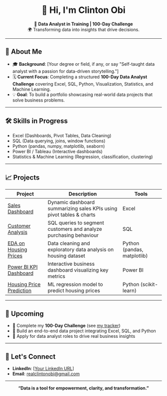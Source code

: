 <h1 align="center">👋 Hi, I'm Clinton Obi</h1>

<p align="center">
  🎯 <b>Data Analyst in Training | 100-Day Challenge</b><br>
  🌍 Transforming data into insights that drive decisions.
</p>

---

## 🚀 About Me
- 🎓 **Background**: [Your degree or field, if any, or say "Self-taught data analyst with a passion for data-driven storytelling."]
- 🗓 **Current Focus**: Completing a structured **100-Day Data Analyst Challenge** covering Excel, SQL, Python, Visualization, Statistics, and Machine Learning.
- 💡 **Goal**: To build a portfolio showcasing real-world data projects that solve business problems.

---

## 🛠️ Skills in Progress
- Excel (Dashboards, Pivot Tables, Data Cleaning)
- SQL (Data querying, joins, window functions)
- Python (pandas, numpy, matplotlib, seaborn)
- Power BI / Tableau (Interactive dashboards)
- Statistics & Machine Learning (Regression, classification, clustering)

---

## 📈 Projects
| Project | Description | Tools |
|---------|-------------|-------|
| [Sales Dashboard](link) | Dynamic dashboard summarizing sales KPIs using pivot tables & charts | Excel |
| [Customer Analysis](link) | SQL queries to segment customers and analyze purchasing behaviour | SQL |
| [EDA on Housing Prices](link) | Data cleaning and exploratory data analysis on housing dataset | Python (pandas, matplotlib) |
| [Power BI KPI Dashboard](link) | Interactive business dashboard visualizing key metrics | Power BI |
| [Housing Price Prediction](link) | ML regression model to predict housing prices | Python (scikit-learn) |

---

## 🔭 Upcoming
- 🚀 Complete my **100-Day Challenge** (see [my tracker](link))  
- 🎯 Build an end-to-end data project integrating Excel, SQL, and Python  
- 💼 Apply for data analyst roles to drive real business insights

---

## 💬 Let's Connect
- **LinkedIn**: [[Your LinkedIn URL](https://www.linkedin.com/in/obisomu/)]
- **Email**: realclintonobi@gmail.com

---

<p align="center">
  <b>“Data is a tool for empowerment, clarity, and transformation.”</b>
</p>

